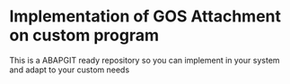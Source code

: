 # Implementation of GOS Attachment on custom program

This is a ABAPGIT ready repository so you can implement in your system and adapt to your custom needs
